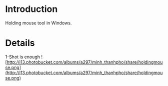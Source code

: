 # Introduction #

Holding mouse tool in Windows.


# Details #
1-Shot is enough
![http://i13.photobucket.com/albums/a297/minh_thanhpho/share/holdingmouse.png](http://i13.photobucket.com/albums/a297/minh_thanhpho/share/holdingmouse.png)